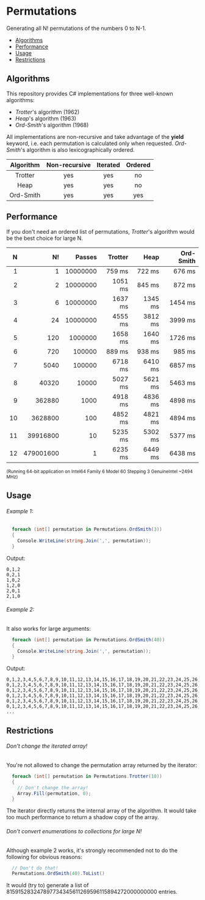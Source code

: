 # Permutations

Generating all N! permutations of the numbers 0 to N-1.

- [Algorithms](#Algorithms)
- [Performance](#Performance)
- [Usage](#Usage)
- [Restrictions](#Restrictions)

## Algorithms

This repository provides C# implementations for three well-known algorithms:

- *Trotter*'s algorithm (1962)
- *Heap*'s algorithm (1963)
- *Ord-Smith*'s algorithm (1968)

All implementations are non-recursive and take advantage of the **yield** keyword,
i.e. each permutation is calculated only when requested.
*Ord-Smith*'s algorithm is also lexicographically ordered.
 
 Algorithm | Non-recursive | Iterated | Ordered
:---------:|:-------------:|:--------:|:-------:
 Trotter   | yes           | yes      | no 
 Heap      | yes           | yes      | no 
 Ord-Smith | yes           | yes      | yes 

## Performance

If you don't need an ordered list of permutations, *Trotter*'s algorithm would be the best choice for large N.

  N |        N! |   Passes | Trotter |    Heap | Ord-Smith
---:|----------:|---------:|--------:|--------:|----------:
  1 |         1 | 10000000 |  759 ms |  722 ms |    676 ms
  2 |         2 | 10000000 | 1051 ms |  845 ms |    872 ms
  3 |         6 | 10000000 | 1637 ms | 1345 ms |   1454 ms
  4 |        24 | 10000000 | 4555 ms | 3812 ms |   3999 ms
  5 |       120 |  1000000 | 1658 ms | 1640 ms |   1726 ms
  6 |       720 |   100000 |  889 ms |  938 ms |    985 ms
  7 |      5040 |   100000 | 6718 ms | 6410 ms |   6857 ms
  8 |     40320 |    10000 | 5027 ms | 5621 ms |   5463 ms
  9 |    362880 |     1000 | 4918 ms | 4836 ms |   4898 ms
 10 |   3628800 |      100 | 4852 ms | 4821 ms |   4894 ms
 11 |  39916800 |       10 | 5235 ms | 5302 ms |   5377 ms
 12 | 479001600 |        1 | 6235 ms | 6449 ms |   6438 ms

<sup>(Running 64-bit application on Intel64 Family 6 Model 60 Stepping 3 GenuineIntel ~2494 MHz)</sup>

## Usage

###### Example 1:

```c#
  foreach (int[] permutation in Permutations.OrdSmith(3))
  {
    Console.WriteLine(string.Join(',', permutation));
  }
```

Output:

```
0,1,2
0,2,1
1,0,2
1,2,0
2,0,1
2,1,0
```

###### Example 2:

It also works for large arguments:

```c#
  foreach (int[] permutation in Permutations.OrdSmith(40))
  {
    Console.WriteLine(string.Join(',', permutation));
  }
```

Output:

```
0,1,2,3,4,5,6,7,8,9,10,11,12,13,14,15,16,17,18,19,20,21,22,23,24,25,26,27,28,29,30,31,32,33,34,35,36,37,38,39
0,1,2,3,4,5,6,7,8,9,10,11,12,13,14,15,16,17,18,19,20,21,22,23,24,25,26,27,28,29,30,31,32,33,34,35,36,37,39,38
0,1,2,3,4,5,6,7,8,9,10,11,12,13,14,15,16,17,18,19,20,21,22,23,24,25,26,27,28,29,30,31,32,33,34,35,36,38,37,39
0,1,2,3,4,5,6,7,8,9,10,11,12,13,14,15,16,17,18,19,20,21,22,23,24,25,26,27,28,29,30,31,32,33,34,35,36,38,39,37
0,1,2,3,4,5,6,7,8,9,10,11,12,13,14,15,16,17,18,19,20,21,22,23,24,25,26,27,28,29,30,31,32,33,34,35,36,39,37,38
0,1,2,3,4,5,6,7,8,9,10,11,12,13,14,15,16,17,18,19,20,21,22,23,24,25,26,27,28,29,30,31,32,33,34,35,36,39,38,37
...
```

## Restrictions

###### Don't change the iterated array!

You're not allowed to change the permutation array returned by the iterator:

```c#
  foreach (int[] permutation in Permutations.Trotter(10))
  {
    // Don't change the array!
    Array.Fill(permutation, 0);
  }
```

The iterator directly returns the internal array of the algorithm.
It would take too much performance to return a shadow copy of the array.

###### Don't convert enumerations to collections for large N!

Although example 2 works, it's strongly recommended not to do the following for obvious reasons:

```c#
  // Don't do that!
  Permutations.OrdSmith(40).ToList()
```

It would (try to) generate a list of 815915283247897734345611269596115894272000000000 entries.
